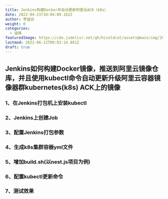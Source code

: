 ```yaml
---
title: Jenkins构建Docker并自动更新阿里云ACK（k8s）
date: 2022-04-21T10:04:09.162Z
author: 李留白
weight: 0
categories:
  - 运维
featuredImage: https://cdn.jsdelivr.net/gh/hicoldcat/assets@main/img/20220421171254.png
lastmod: 2022-06-12T09:03:14.041Z
draft: true
---
```


## Jenkins如何构建Docker镜像，推送到阿里云镜像仓库，并且使用kubectl命令自动更新升级阿里云容器镜像器群kubernetes(k8s) ACK上的镜像

### 1、在Jenkins打包机上安装kubectl


### 2、Jenkins上创建Job


### 3、配置Jenkins打包参数


### 4、生成k8s集群容器yml文件


### 5、增加build.sh(以nest.js项目为例)


### 6、配置kubectl更新命令


### 7、测试效果